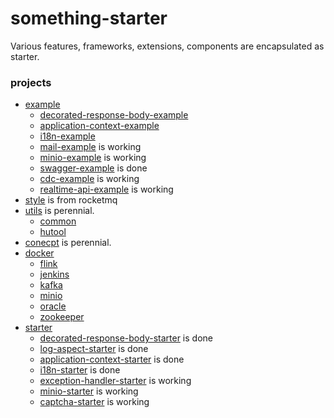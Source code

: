 # something-starter

Various features, frameworks, extensions, components are encapsulated as starter.

### projects

* [example](example)
  * [decorated-response-body-example](example/decorated-response-body-example)
  * [application-context-example](example/application-context-example)
  * [i18n-example](example/i18n-example)
  * [mail-example](example/mail-example) is working
  * [minio-example](example/minio-example/README.md) is working
  * [swagger-example](example/swagger-example/README.md) is done
  * [cdc-example](example/cdc-example) is working
  * [realtime-api-example](example/realtime-api-example) is working
* [style](style) is from rocketmq
* [utils](utils) is perennial.
  * [common](utils/common)
  * [hutool](utils/hutool)
* [conecpt](concept) is perennial.
* [docker](docker)
  * [flink](docker/flink)
  * [jenkins](docker/jenkins)
  * [kafka](docker/kafka)
  * [minio](docker/minio)
  * [oracle](docker/oracle)
  * [zookeeper](docker/zookeeper)
* [starter](starter)
  * [decorated-response-body-starter](starter/decorated-response-body-starter) is done
  * [log-aspect-starter](starter/log-aspect-starter) is done
  * [application-context-starter](starter/application-context-starter) is done
  * [i18n-starter](starter/i18n-starter) is done
  * [exception-handler-starter](starter/exception-handler-starter) is working
  * [minio-starter](starter/minio-starter) is working
  * [captcha-starter](starter/captcha-starter/README.md) is working

###  